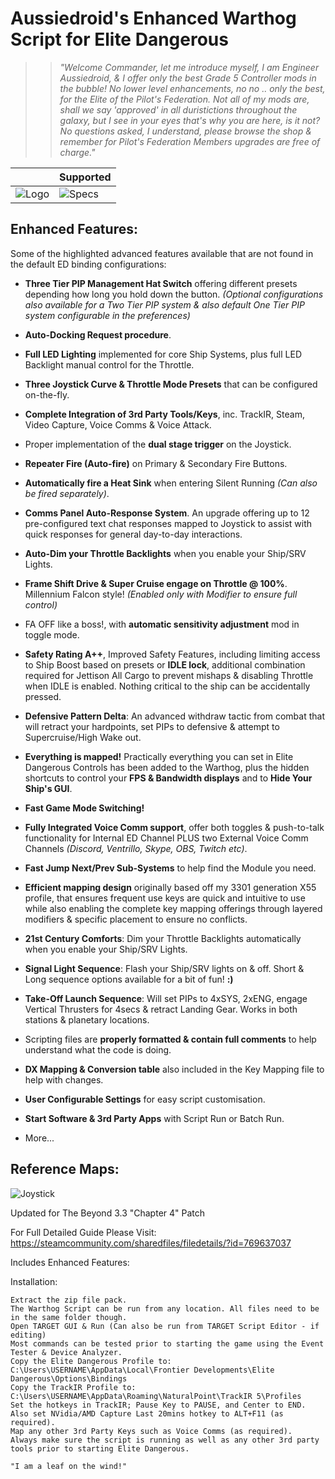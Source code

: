 # Aussiedroid's Enhanced Warthog Script for Elite Dangerous

>> _"Welcome Commander, let me introduce myself, I am Engineer Aussiedroid, & I offer only the best Grade 5 Controller mods in the bubble! No lower level enhancements, no no .. only the best, for the Elite of the Pilot's Federation. Not all of my mods are, shall we say 'approved' in all duristictions throughout the galaxy, but I see in your eyes that's why you are here, is it not? No questions asked, I understand, please browse the shop & remember for Pilot's Federation Members upgrades are free of charge."_



` ` | Supported
------------ | -------------
![Logo](https://github.com/Aussiedroid/AD-ED-EnhancedWarthogScript/blob/beta/Maps/folder-small.jpg) | ![Specs](https://github.com/Aussiedroid/AD-ED-EnhancedWarthogScript/blob/beta/Untitled2.png)



## Enhanced Features: ##

Some of the highlighted advanced features available that are not found in the default ED binding configurations:

- __Three Tier PIP Management Hat Switch__ offering different presets depending how long you hold down the button. _(Optional configurations also available for a Two Tier PIP system & also default One Tier PIP system configurable in the preferences)_
    
- __Auto-Docking Request procedure__.
    
- __Full LED Lighting__ implemented for core Ship Systems, plus full LED Backlight manual control for the Throttle.
    
- __Three Joystick Curve & Throttle Mode Presets__ that can be configured on-the-fly.
    
- __Complete Integration of 3rd Party Tools/Keys__, inc. TrackIR, Steam, Video Capture, Voice Comms & Voice Attack.
    
- Proper implementation of the __dual stage trigger__ on the Joystick.
    
- __Repeater Fire (Auto-fire)__ on Primary & Secondary Fire Buttons.
    
- __Automatically fire a Heat Sink__ when entering Silent Running _(Can also be fired separately)_.
    
- __Comms Panel Auto-Response System__. An upgrade offering up to 12 pre-configured text chat responses mapped to Joystick to assist with quick responses for general day-to-day interactions.
    
- __Auto-Dim your Throttle Backlights__ when you enable your Ship/SRV Lights.
    
- __Frame Shift Drive & Super Cruise engage on Throttle @ 100%__. Millennium Falcon style! _(Enabled only with Modifier to ensure full control)_
    
- FA OFF like a boss!, with __automatic sensitivity adjustment__ mod in toggle mode.
    
- __Safety Rating A++__, Improved Safety Features, including limiting access to Ship Boost based on presets or __IDLE lock__, additional combination required for Jettison All Cargo to prevent mishaps & disabling Throttle when IDLE is enabled. Nothing critical to the ship can be accidentally pressed.
    
- __Defensive Pattern Delta__: An advanced withdraw tactic from combat that will retract your hardpoints, set PIPs to defensive & attempt to Supercruise/High Wake out.
    
- __Everything is mapped!__ Practically everything you can set in Elite Dangerous Controls has been added to the Warthog, plus the hidden shortcuts to control your __FPS & Bandwidth displays__ and to __Hide Your Ship's GUI__.
    
- __Fast Game Mode Switching!__
    
- __Fully Integrated Voice Comm support__, offer both toggles & push-to-talk functionality for Internal ED Channel PLUS two External Voice Comm Channels _(Discord, Ventrillo, Skype, OBS, Twitch etc)_.
    
- __Fast Jump Next/Prev Sub-Systems__ to help find the Module you need.
    
- __Efficient mapping design__ originally based off my 3301 generation X55 profile, that ensures frequent use keys are quick and intuitive to use while also enabling the complete key mapping offerings through layered modifiers & specific placement to ensure no conflicts.
    
- __21st Century Comforts__: Dim your Throttle Backlights automatically when you enable your Ship/SRV Lights.
    
- __Signal Light Sequence__: Flash your Ship/SRV lights on & off. Short & Long sequence options available for a bit of fun! __:)__
    
- __Take-Off Launch Sequence__: Will set PIPs to 4xSYS, 2xENG, engage Vertical Thrusters for 4secs & retract Landing Gear. Works in both stations & planetary locations.
    
- Scripting files are __properly formatted & contain full comments__ to help understand what the code is doing.
    
- __DX Mapping & Conversion table__ also included in the Key Mapping file to help with changes.
    
- __User Configurable Settings__ for easy script customisation.
    
- __Start Software & 3rd Party Apps__ with Script Run or Batch Run.

- More...


## Reference Maps: ##

![Joystick](https://steamuserimages-a.akamaihd.net/ugc/940587658405000389/78F8D80F0E8182768C52CB526FF419EC5682AA97/)

Updated for The Beyond 3.3 "Chapter 4" Patch

For Full Detailed Guide Please Visit: https://steamcommunity.com/sharedfiles/filedetails/?id=769637037


Includes Enhanced Features:

    

Installation:

    Extract the zip file pack.
    The Warthog Script can be run from any location. All files need to be in the same folder though.
    Open TARGET GUI & Run (Can also be run from TARGET Script Editor - if editing)
    Most commands can be tested prior to starting the game using the Event Tester & Device Analyzer.
    Copy the Elite Dangerous Profile to:
    C:\Users\USERNAME\AppData\Local\Frontier Developments\Elite Dangerous\Options\Bindings
    Copy the TrackIR Profile to:
    C:\Users\USERNAME\AppData\Roaming\NaturalPoint\TrackIR 5\Profiles
    Set the hotkeys in TrackIR; Pause Key to PAUSE, and Center to END.
    Also set NVidia/AMD Capture Last 20mins hotkey to ALT+F11 (as required).
    Map any other 3rd Party Keys such as Voice Comms (as required).
    Always make sure the script is running as well as any other 3rd party tools prior to starting Elite Dangerous.

    "I am a leaf on the wind!"




